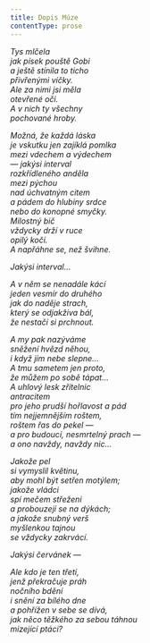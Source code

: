 ```yaml
---
title: Dopis Múze
contentType: prose
---
```


<section>

_Tys mlčela  
jak písek pouště Gobi  
a ještě stínila to ticho  
přivřenými víčky.  
Ale za nimi jsi měla  
otevřené oči.  
A v nich ty všechny  
pochované hroby._

</section>

<section>

_Možná, že každá láska  
je vskutku jen zajíklá pomlka  
mezi vdechem a výdechem  
— jakýsi interval  
rozkřídleného anděla  
mezi pýchou  
nad úchvatným citem  
a pádem do hlubiny srdce  
nebo do konopné smyčky.  
Milostný bič  
vždycky drží v ruce  
opilý kočí.  
A napřáhne se, než švihne._

</section>

<section>

_Jakýsi interval…_

</section>

<section>

_A v něm se nenadále kácí  
jeden vesmír do druhého  
jak do naděje strach,  
který se odjakživa bál,  
že nestačí si prchnout._

</section>

<section>

_A my pak nazýváme  
sněžení hvězd něhou,  
i když jím nebe slepne…  
A tmu sametem jen proto,  
že můžem po sobě tápat…  
A uhlový lesk zřítelnic  
antracitem  
pro jeho prudší hořlavost a pád  
tím nejjemnějším roštem,  
roštem řas do pekel —  
a pro budoucí, nesmrtelný prach —  
a ono navždy, navždy nic…_

</section>

<section>

_Jakože pel  
si vymyslil květinu,  
aby mohl být setřen motýlem;  
jakože vládci  
spí mečem střeženi  
a probouzejí se na dýkách;  
a jakože snubný verš  
myšlenkou tajnou  
se vždycky zakrvácí._

</section>

<section>

_Jakýsi červánek —_

</section>

<section>

_Ale kdo je ten třetí,  
jenž překračuje práh  
nočního bdění  
i snění za bílého dne  
a pohřížen v sebe se dívá,  
jak něco těžkého za sebou táhnou  
mizející ptáci?_

</section>
